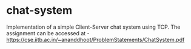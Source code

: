 # chat-system

Implementation of a simple Client-Server chat system using TCP. 
The assignment can be accessed at - 
https://cse.iitb.ac.in/~ananddhoot/ProblemStatements/ChatSystem.pdf
